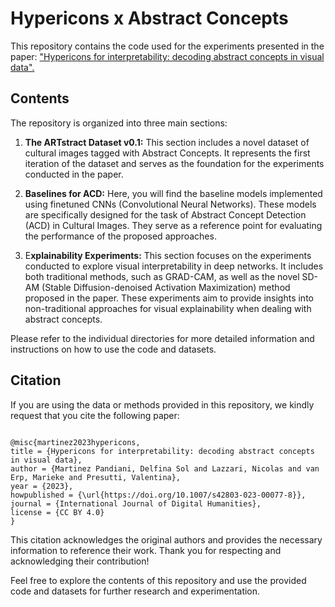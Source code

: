# Hypericons x Abstract Concepts

This repository contains the code used for the experiments presented in the paper: ["Hypericons for interpretability: decoding abstract concepts in visual data".](https://link.springer.com/article/10.1007/s42803-023-00077-8)

## Contents
The repository is organized into three main sections:

1. **The ARTstract Dataset v0.1:** This section includes a novel dataset of cultural images tagged with Abstract Concepts. It represents the first iteration of the dataset and serves as the foundation for the experiments conducted in the paper.


2. **Baselines for ACD:** Here, you will find the baseline models implemented using finetuned CNNs (Convolutional Neural Networks). These models are specifically designed for the task of Abstract Concept Detection (ACD) in Cultural Images. They serve as a reference point for evaluating the performance of the proposed approaches.


3. E**xplainability Experiments:** This section focuses on the experiments conducted to explore visual interpretability in deep networks. It includes both traditional methods, such as GRAD-CAM, as well as the novel SD-AM (Stable Diffusion-denoised Activation Maximization) method proposed in the paper. These experiments aim to provide insights into non-traditional approaches for visual explainability when dealing with abstract concepts.

Please refer to the individual directories for more detailed information and instructions on how to use the code and datasets.

## Citation

If you are using the data or methods provided in this repository, we kindly request that you cite the following paper:




```

@misc{martinez2023hypericons,
title = {Hypericons for interpretability: decoding abstract concepts in visual data},
author = {Martinez Pandiani, Delfina Sol and Lazzari, Nicolas and van Erp, Marieke and Presutti, Valentina},
year = {2023},
howpublished = {\url{https://doi.org/10.1007/s42803-023-00077-8}},
journal = {International Journal of Digital Humanities},
license = {CC BY 4.0}
}
```
This citation acknowledges the original authors and provides the necessary information to reference their work. Thank you for respecting and acknowledging their contribution!

Feel free to explore the contents of this repository and use the provided code and datasets for further research and experimentation.
